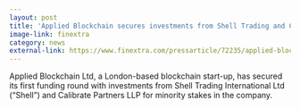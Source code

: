 ```yaml
---
layout: post
title: 'Applied Blockchain secures investments from Shell Trading and Calibrate Partners'
image-link: finextra
category: news
external-link: https://www.finextra.com/pressarticle/72235/applied-blockchain-secures-investments-from-shell-trading-and-calibrate-partners
---
```


Applied Blockchain Ltd, a London-based blockchain start-up, has secured its first funding round with investments from Shell Trading International Ltd (“Shell”) and Calibrate Partners LLP for minority stakes in the company.